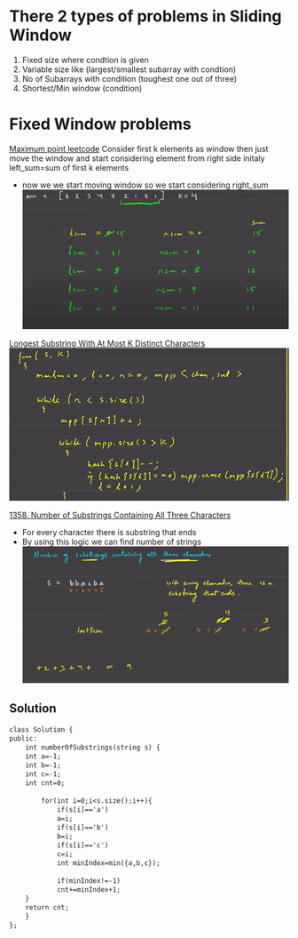 # There 2 types of problems in Sliding Window

1. Fixed size where condtion is given
2. Variable size like (largest/smallest subarray with condtion)
3. No of Subarrays with condition (toughest one out of three)
4. Shortest/Min window (condition)

# Fixed Window problems

[Maximum point leetcode](https://leetcode.com/problems/maximum-points-you-can-obtain-from-cards/) Consider first k elements as window then just move the window and start considering element from right side
initaly left_sum=sum of first k elements

- now we we start moving window so we start considering right_sum
  ![alt text]({64B52AE1-A453-4F64-8F5B-FA8EAA108D13}.png)

[Longest Substring With At Most K Distinct Characters](https://youtu.be/teM9ZsVRQyc?feature=shared)
![alt text]({AB7CBC3E-B996-4DD0-BE3F-0FD047041854}.png)


[1358. Number of Substrings Containing All
Three Characters](https://leetcode.com/problems/number-of-substrings-containing-all-three-characters/description/)
- For every character there is substring that ends      
- By using this logic we can find number of strings
![alt text]({D6688A71-080E-47CB-ACBC-873CAC7B3A88}.png)


## Solution
```
class Solution {
public:
    int numberOfSubstrings(string s) {
    int a=-1;
    int b=-1;
    int c=-1;
    int cnt=0;
    
        for(int i=0;i<s.size();i++){
            if(s[i]=='a')
            a=i;
            if(s[i]=='b')
            b=i;
            if(s[i]=='c')
            c=i;
            int minIndex=min({a,b,c});

            if(minIndex!=-1)
            cnt+=minIndex+1;
    }
    return cnt;
    }
};
```